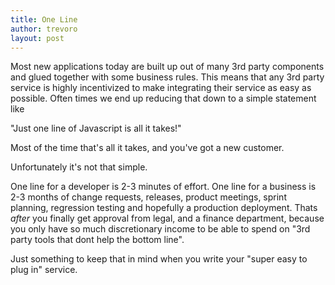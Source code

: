 ```yaml
---
title: One Line
author: trevoro
layout: post
---
```


Most new applications today are built up out of many 3rd party components and
glued together with some business rules. This means that any 3rd party service 
is highly incentivized to make integrating their service as easy as possible.
Often times we end up reducing that down to a simple statement like

"Just one line of Javascript is all it takes!"

Most of the time that's all it takes, and you've got a new customer. 

Unfortunately it's not that simple.

One line for a developer is 2-3 minutes of effort.
One line for a business is 2-3 months of change requests, releases,
product meetings, sprint planning, regression testing and hopefully a production
deployment. Thats _after_ you finally get approval from legal, and a finance
department, because you only have so much discretionary income to be able to
spend on "3rd party tools that dont help the bottom line".

Just something to keep that in mind when you write your "super easy to plug in" service. 
